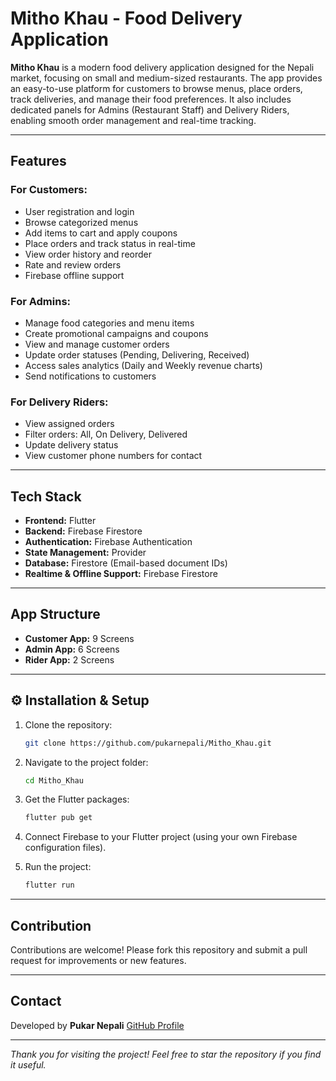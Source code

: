 

#  Mitho Khau - Food Delivery Application

**Mitho Khau** is a modern food delivery application designed for the Nepali market, focusing on small and medium-sized restaurants. The app provides an easy-to-use platform for customers to browse menus, place orders, track deliveries, and manage their food preferences. It also includes dedicated panels for Admins (Restaurant Staff) and Delivery Riders, enabling smooth order management and real-time tracking.

---

##  Features

### For Customers:
- User registration and login
- Browse categorized menus
- Add items to cart and apply coupons
- Place orders and track status in real-time
- View order history and reorder
- Rate and review orders
- Firebase offline support

### For Admins:
- Manage food categories and menu items
- Create promotional campaigns and coupons
- View and manage customer orders
- Update order statuses (Pending, Delivering, Received)
- Access sales analytics (Daily and Weekly revenue charts)
- Send notifications to customers

### For Delivery Riders:
- View assigned orders
- Filter orders: All, On Delivery, Delivered
- Update delivery status
- View customer phone numbers for contact

---

##  Tech Stack
- **Frontend:** Flutter
- **Backend:** Firebase Firestore
- **Authentication:** Firebase Authentication
- **State Management:** Provider
- **Database:** Firestore (Email-based document IDs)
- **Realtime & Offline Support:** Firebase Firestore

---

##  App Structure
- **Customer App:** 9 Screens
- **Admin App:** 6 Screens
- **Rider App:** 2 Screens

---


## ⚙ Installation & Setup
1. Clone the repository:
   ```bash
   git clone https://github.com/pukarnepali/Mitho_Khau.git


2. Navigate to the project folder:

   ```bash
   cd Mitho_Khau
   ```

3. Get the Flutter packages:

   ```bash
   flutter pub get
   ```

4. Connect Firebase to your Flutter project (using your own Firebase configuration files).

5. Run the project:

   ```bash
   flutter run
   ```

---

##  Contribution

Contributions are welcome! Please fork this repository and submit a pull request for improvements or new features.

---


##  Contact

Developed by **Pukar Nepali**
[GitHub Profile](https://github.com/pukarnepali)

---

*Thank you for visiting the project! Feel free to star the repository if you find it useful.*

```



